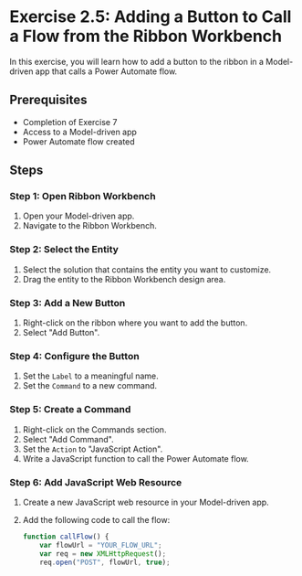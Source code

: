# Exercise 2.5: Adding a Button to Call a Flow from the Ribbon Workbench

In this exercise, you will learn how to add a button to the ribbon in a Model-driven app that calls a Power Automate flow.

## Prerequisites

- Completion of Exercise 7
- Access to a Model-driven app
- Power Automate flow created

## Steps

### Step 1: Open Ribbon Workbench

1. Open your Model-driven app.
2. Navigate to the Ribbon Workbench.

### Step 2: Select the Entity

1. Select the solution that contains the entity you want to customize.
2. Drag the entity to the Ribbon Workbench design area.

### Step 3: Add a New Button

1. Right-click on the ribbon where you want to add the button.
2. Select "Add Button".

### Step 4: Configure the Button

1. Set the `Label` to a meaningful name.
2. Set the `Command` to a new command.

### Step 5: Create a Command

1. Right-click on the Commands section.
2. Select "Add Command".
3. Set the `Action` to "JavaScript Action".
4. Write a JavaScript function to call the Power Automate flow.

### Step 6: Add JavaScript Web Resource

1. Create a new JavaScript web resource in your Model-driven app.
2. Add the following code to call the flow:

    ```javascript
    function callFlow() {
        var flowUrl = "YOUR_FLOW_URL";
        var req = new XMLHttpRequest();
        req.open("POST", flowUrl, true);